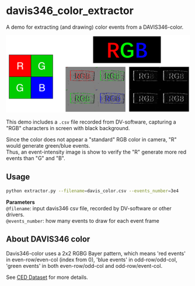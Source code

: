 # davis346_color_extractor
A demo for extracting (and drawing) color events from a DAVIS346-color.

<div align=center>
<img src="https://github.com/LarryDong/davis346_color_extractor/blob/main/about.png" width="640"  alt="demo"/><br/>
</div>

This demo includes a `.csv` file recorded from DV-software, capturing a "RGB" characters in screen with black background.

Since the color does not appear a "standard" RGB color in camera, "R" would generate green/blue events.  
Thus, an event-intensity image is show to verify the "R" generate more red events than "G" and "B".


## Usage
```bash
python extractor.py --filename=davis_color.csv --events_number=3e4
```
**Parameters**  
`@filename`: input davis346 csv file, recorded by DV-software or other drivers.  
`@events_number`: how many events to draw for each event frame


## About DAVIS346 color
Davis346-color uses a 2x2 RGBG Bayer pattern, which means 'red events' in even-row/even-col (index from 0), 'blue events' in odd-row/odd-col, 'green events' in both even-row/odd-col and odd-row/event-col.  

See [CED Dataset](https://rpg.ifi.uzh.ch/CED.html) for more details.
